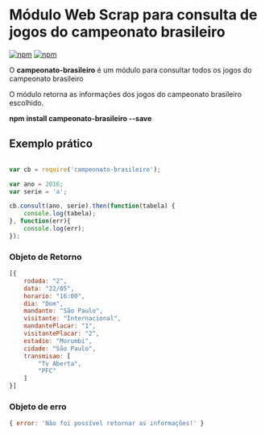 # Módulo Web Scrap para consulta de jogos do campeonato brasileiro

[![npm](https://img.shields.io/npm/v/campeonato-brasileiro.svg)](https://www.npmjs.com/package/campeonato-brasileiro)
[![npm](https://img.shields.io/npm/dm/campeonato-brasileiro.svg)](https://www.npmjs.com/package/campeonato-brasileiro)

O **campeonato-brasileiro** é um módulo para consultar todos os jogos do campeonato brasileiro

O módulo retorna as informações dos jogos do campeonato brasileiro escolhido.

**npm install campeonato-brasileiro --save**

## Exemplo prático

```js

var cb = require('campeonato-brasileiro');

var ano = 2016;
var serie = 'a';

cb.consult(ano, serie).then(function(tabela) {
	console.log(tabela);
}, function(err){
	console.log(err);
});
```

### Objeto de Retorno

```js
[{
	rodada: "2",
	data: "22/05",
	horario: "16:00",
	dia: "Dom",
	mandante: "São Paulo",
	visitante: "Internacional",
	mandantePlacar: "1",
	visitantePlacar: "2",
	estadio: "Morumbi",
	cidade: "São Paulo",
	transmisao: [
		"Tv Aberta",
		"PFC"
	]
}]
```

### Objeto de erro

```js
{ error: 'Não foi possível retornar as informações!' }
```

